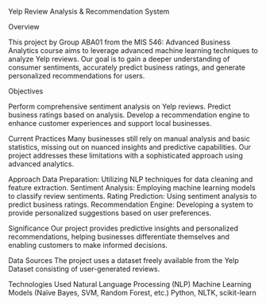 Yelp Review Analysis & Recommendation System

Overview

This project by Group ABA01 from the MIS 546: Advanced Business Analytics course aims to leverage advanced machine learning techniques to analyze Yelp reviews. Our goal is to gain a deeper understanding of consumer sentiments, accurately predict business ratings, and generate personalized recommendations for users.

Objectives

Perform comprehensive sentiment analysis on Yelp reviews.
Predict business ratings based on analysis.
Develop a recommendation engine to enhance customer experiences and support local businesses.

Current Practices
Many businesses still rely on manual analysis and basic statistics, missing out on nuanced insights and predictive capabilities. Our project addresses these limitations with a sophisticated approach using advanced analytics.

Approach
Data Preparation: Utilizing NLP techniques for data cleaning and feature extraction.
Sentiment Analysis: Employing machine learning models to classify review sentiments.
Rating Prediction: Using sentiment analysis to predict business ratings.
Recommendation Engine: Developing a system to provide personalized suggestions based on user preferences.

Significance
Our project provides predictive insights and personalized recommendations, helping businesses differentiate themselves and enabling customers to make informed decisions.

Data Sources
The project uses a dataset freely available from the Yelp Dataset consisting of user-generated reviews.

Technologies Used
Natural Language Processing (NLP)
Machine Learning Models (Naïve Bayes, SVM, Random Forest, etc.)
Python, NLTK, scikit-learn
